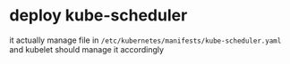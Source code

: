 # deploy kube-scheduler

it actually manage file in `/etc/kubernetes/manifests/kube-scheduler.yaml` and kubelet should manage it accordingly

